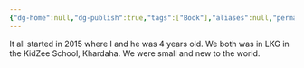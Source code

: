 ```yaml
---
{"dg-home":null,"dg-publish":true,"tags":["Book"],"aliases":null,"permalink":"/01-projects/the-tale-of-two-best-friends/chapter-1-the-introduction/our-pre-school-life/","dgPassFrontmatter":true}
---
```


It all started in 2015 where I and he was 4 years old. We both was in LKG in the KidZee School, Khardaha. We were small and new to the world.